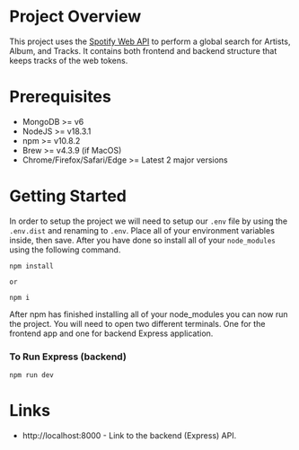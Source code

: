 # Project Overview

This project uses the [Spotify Web API](https://developer.spotify.com/documentation/web-api) to perform a global search for Artists, Album, and Tracks. It contains both frontend and backend structure that keeps tracks of the web tokens.

# Prerequisites

- MongoDB >= v6
- NodeJS >= v18.3.1
- npm >= v10.8.2
- Brew >= v4.3.9 (if MacOS)
- Chrome/Firefox/Safari/Edge >= Latest 2 major versions

# Getting Started

In order to setup the project we will need to setup our `.env` file by using the `.env.dist` and renaming to `.env`. Place all of your environment variables inside, then save. After you have done so install all of your `node_modules` using the following command.

```
npm install

or

npm i
```

After npm has finished installing all of your node_modules you can now run the project. You will need to open two different terminals. One for the frontend app and one for backend Express application.

### To Run Express (backend)

```
npm run dev
```

# Links

- http://localhost:8000 - Link to the backend (Express) API.

